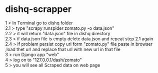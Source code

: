 # dishq-scrapper

1   > In Terminal go to dishq folder <br>
2.1 > type "scrapy runspider zomato.py -o data.json" <br>
2.2 > it will return "data.json" file in dishq directory <br>
2.3 > if data.json file is empty delete data.json and repeat step 2.1 again <br> 
2.4 > if problem persist copy url form "zomato.py" file paste in browser ,load thet url and replace that url with new url in that file <br>
3   > run Django app "web" <br>
4   > log on to "127.0.0.1/dash/zomato" <br>
5   > you will see all Scraped data on web page  <br>

